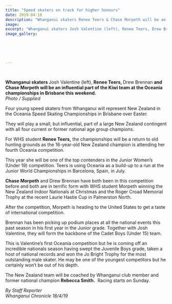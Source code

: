 ```yaml
---
title: "Speed skaters on track for higher honours"
date: 2019-04-18
description: "Whanganui skaters Renee Teers & Chase Morpeth will be an influential part of the Kiwi team at the Oceania champs..."
image: 
excerpt: "Whanganui skaters Josh Valentine (left), Renee Teers, Drew Brennan and Chase Morpeth will be an influential part of the Kiwi team at the Oceania championships in Brisbane this weekend."
image_gallery:
    
    
    
    
    
---
```


<p><img src="https://i.prcdn.co/img?regionKey=tjkn2KRe%2fc8T4yEXam7UBw%3d%3d" alt="" /></p>
<p><br /><strong data-bind="text: imageTitle">Whanganui skaters </strong>Josh Valentine (left),<strong data-bind="text: imageTitle"> Renee Teers, </strong>Drew Brennan<strong data-bind="text: imageTitle"> and Chase Morpeth will be an influential part of the Kiwi team at the Oceania championships in Brisbane this weekend.</strong><br /><em>Photo / Supplied</em></p>
<p data-bind="text: $data">Four young speed skaters from Whanganui will represent New Zealand in the Oceania Speed Skating Championships in Brisbane over Easter.</p>
<p data-bind="text: $data">They will play a small, but influential, part of a large New Zealand contingent with all four current or former national age group champions.</p>
<p data-bind="text: $data">For WHS student <strong>Renee Teers,</strong> the championships will be a return to old hunting grounds as the 16-year-old New Zealand champion is attending her fourth Oceania competition.</p>
<p data-bind="text: $data">This year she will be one of the top contenders in the Junior Women&rsquo;s (Under 19) competition. Teers is using Oceania as a build-up to a run at the Junior World Championships in Barcelona, Spain, in July.</p>
<p data-bind="text: $data"><strong>Chase Morpeth</strong> and Drew Brennan have both been in this competition before and both are in terrific form with WHS student Morpeth winning the New Zealand Indoor Nationals at Christmas and the Roger Croad Memorial Trophy at the recent Laurie Hastie Cup in Palmerston North.</p>
<p data-bind="text: $data">After the competition, Morpeth is heading to the United States to get a taste of international competition.</p>
<p data-bind="text: $data">Brennan has been picking up podium places at all the national events this past season in his first year in the Junior grade. Together with Josh Valentine, they will form the backbone of the Cadet Boys (Under 15) team.</p>
<p data-bind="text: $data">This is Valentine&rsquo;s first Oceania competition but he is coming off an incredible nationals season having swept the Juvenile Boys grade, taken a host of national records and won the Jo Bright Trophy for the most outstanding male skater. He may be one of the youngest competitors but he certainly won&rsquo;t be out of his depth.</p>
<p data-bind="text: $data">The New Zealand team will be coached by Whanganui club member and former national champion <strong>Rebecca Smith.</strong>&nbsp; Racing starts on Sunday.</p>
<p data-bind="text: $data"><em>By Staff Reporter</em><br /><em>Whanganui Chronicle 18/4/19</em></p>

